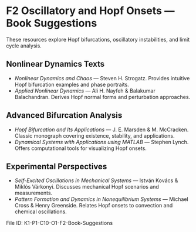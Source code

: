 # F2 Oscillatory and Hopf Onsets — Book Suggestions

These resources explore Hopf bifurcations, oscillatory instabilities, and limit cycle analysis.

## Nonlinear Dynamics Texts
- *Nonlinear Dynamics and Chaos* — Steven H. Strogatz. Provides intuitive Hopf bifurcation examples and phase portraits.
- *Applied Nonlinear Dynamics* — Ali H. Nayfeh & Balakumar Balachandran. Derives Hopf normal forms and perturbation approaches.

## Advanced Bifurcation Analysis
- *Hopf Bifurcation and Its Applications* — J. E. Marsden & M. McCracken. Classic monograph covering existence, stability, and applications.
- *Dynamical Systems with Applications using MATLAB* — Stephen Lynch. Offers computational tools for visualizing Hopf onsets.

## Experimental Perspectives
- *Self-Excited Oscillations in Mechanical Systems* — István Kovács & Miklós Várkonyi. Discusses mechanical Hopf scenarios and measurements.
- *Pattern Formation and Dynamics in Nonequilibrium Systems* — Michael Cross & Henry Greenside. Relates Hopf onsets to convection and chemical oscillations.

File ID: K1-P1-C10-O1-F2-Book-Suggestions
